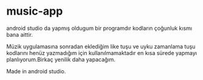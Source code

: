 # music-app
android studio da yapmış oldugum bir programdır kodların çoğunluk kısmı bana aittir.

Müzik uygulamasına sonradan eklediğim like tuşu ve uyku zamanlama tuşu kodlarını henüz yazmadığım için kullanılmamaktadır en kısa sürede yapmayı planlıyorum.Birkaç yenilik daha yapacağım.




Made in android studio.


